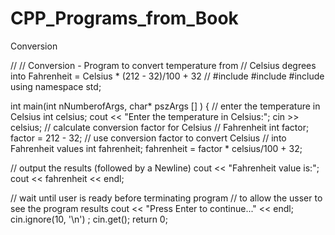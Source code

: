 # CPP_Programs_from_Book
Conversion

//
//  Conversion - Program to convert temperature from 
//             Celsius degrees into Fahrenheit = Celsius * (212 - 32)/100 + 32
//
#include <cstdio>
#include <cstdlib>
#include <iostream>
using namespace std;

int main(int nNumberofArgs, char* pszArgs [] )
{
  // enter the temperature in Celsius
  int celsius;
  cout << "Enter the temperature in Celsius:";
  cin >> celsius;
  // calculate conversion factor for Celsius
  // Fahrenheit
  int factor;
  factor = 212 - 32;
  // use conversion factor to convert Celsius
  // into Fahrenheit values
  int fahrenheit;
  fahrenheit = factor * celsius/100 + 32;
  
  // output the results (followed by a Newline)
  cout << "Fahrenheit value is:";
  cout << fahrenheit << endl;
  
  // wait until user is ready before terminating program
  // to allow the usser to see the program results
  cout << "Press Enter to continue..." << endl;
  cin.ignore(10, '\n') ;
  cin.get();
  return 0;
